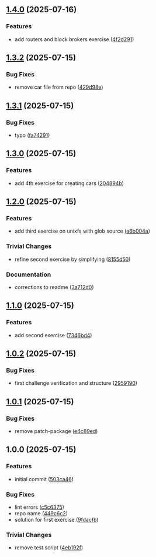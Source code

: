 ## [1.4.0](https://github.com/ipshipyard/helia-adventure/compare/v1.3.2...v1.4.0) (2025-07-16)

### Features

* add routers and block brokers exercise ([4f2d291](https://github.com/ipshipyard/helia-adventure/commit/4f2d291b72d201b37773abb538606fc47b1757c5))

## [1.3.2](https://github.com/ipshipyard/helia-adventure/compare/v1.3.1...v1.3.2) (2025-07-15)

### Bug Fixes

* remove car file from repo ([429d98e](https://github.com/ipshipyard/helia-adventure/commit/429d98ea69a8ca9f38f9039031a941488f5d8779))

## [1.3.1](https://github.com/ipshipyard/helia-adventure/compare/v1.3.0...v1.3.1) (2025-07-15)

### Bug Fixes

* typo ([fa74291](https://github.com/ipshipyard/helia-adventure/commit/fa742912cab23440e9d6c2c6c79bc98a3f1a7268))

## [1.3.0](https://github.com/ipshipyard/helia-adventure/compare/v1.2.0...v1.3.0) (2025-07-15)

### Features

* add 4th exercise for creating cars ([204894b](https://github.com/ipshipyard/helia-adventure/commit/204894b17a06a5815fd4b93fc9ad091b1dd1bf51))

## [1.2.0](https://github.com/ipshipyard/helia-adventure/compare/v1.1.0...v1.2.0) (2025-07-15)

### Features

* add third exercise on unixfs with glob source ([a6b004a](https://github.com/ipshipyard/helia-adventure/commit/a6b004a7101b9097c8c834c19476bda8df4f3efd))

### Trivial Changes

* refine second exercise by simplifying ([8155d50](https://github.com/ipshipyard/helia-adventure/commit/8155d50a51f62208f7be03a44d49150f52acd97a))

### Documentation

* corrections to readme ([3a712d0](https://github.com/ipshipyard/helia-adventure/commit/3a712d0d142ac5b248e2d83de1c61ce0bfc0a984))

## [1.1.0](https://github.com/ipshipyard/helia-adventure/compare/v1.0.2...v1.1.0) (2025-07-15)

### Features

* add second exercise ([7346bd4](https://github.com/ipshipyard/helia-adventure/commit/7346bd4c6aea0b5905ea9cb0dff96f33304c1e2a))

## [1.0.2](https://github.com/ipshipyard/helia-adventure/compare/v1.0.1...v1.0.2) (2025-07-15)

### Bug Fixes

* first challenge verification and structure ([2959190](https://github.com/ipshipyard/helia-adventure/commit/2959190830b1e91ea65806d08850d35d5455fc5a))

## [1.0.1](https://github.com/ipshipyard/helia-adventure/compare/v1.0.0...v1.0.1) (2025-07-15)

### Bug Fixes

* remove patch-package ([e4c89ed](https://github.com/ipshipyard/helia-adventure/commit/e4c89edf604766f637f03d031350f81f5fafe535))

## 1.0.0 (2025-07-15)

### Features

* initial commit ([503ca46](https://github.com/ipshipyard/helia-adventure/commit/503ca469aa7cd74449ca05c5b343dd891aa8d808))

### Bug Fixes

* lint errors ([c5c6375](https://github.com/ipshipyard/helia-adventure/commit/c5c63752a69ab95f99edbf2638f5a4afb8c1bbb7))
* repo name ([449c6c2](https://github.com/ipshipyard/helia-adventure/commit/449c6c2beaf287bdd877c4658a3f77da6406a887))
* solution for first exercise ([9fdacfb](https://github.com/ipshipyard/helia-adventure/commit/9fdacfb690476a924c9517bb7b2e01a98b2471ae))

### Trivial Changes

* remove test script ([4eb192f](https://github.com/ipshipyard/helia-adventure/commit/4eb192ffbd34e472bc56be4a7055edffb26301e5))

